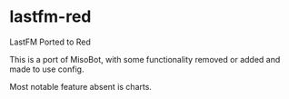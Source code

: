 # lastfm-red
LastFM Ported to Red

This is a port of MisoBot, with some functionality removed or added and made to use config. 

Most notable feature absent is charts.
